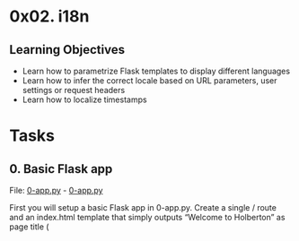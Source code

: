 # 0x02. i18n

## Learning Objectives

- Learn how to parametrize Flask templates to display different languages
- Learn how to infer the correct locale based on URL parameters, user settings or request headers
- Learn how to localize timestamps

# Tasks

## 0. Basic Flask app

File: [0-app.py](0-app.py/) - [0-app.py](0-app.py/)

First you will setup a basic Flask app in 0-app.py. Create a single / route and an index.html template that simply outputs “Welcome to Holberton” as page title (<title>) and “Hello world” as header (<h1>).

## 1. Basic Babel setup

File: [1-app.py](1-app.py/) - [1-app.py](1-app.py/)

Install the Babel Flask extension:

```
pip3 install flask_babel
```

Then instantiate the Babel object in your app. Store it in a module-level variable named babel.

In order to configure available languages in our app, you will create a Config class that has a LANGUAGES class attribute equal to ["en", "fr"].

Use Config to set Babel’s default locale ("en") and timezone ("UTC").

Use that class as config for your Flask app.

## 2. Get locale from request

File: [2-app.py](2-app.py/) - [2-app.py](2-app.py/)

Create a get_locale function with the babel.localeselector decorator. Use request.accept_languages to determine the best match with our supported languages.

# localeselector

- The Babel instance provides a `localeselector` decorator that can be used to mark functions as callables for selecting the best matching locale for a user. The function is passed the list of locales that are supported by the application and should return one of them.

```python
from flask import request

# ...

@babel.localeselector
def get_locale():
    return request.accept_languages.best_match(app.config['LANGUAGES'])
```

- Here we are using an attr of flask's `request` object called `accept_languages`.This object provides a best_match() method that takes a list of languages and returns the best match for the user, based on the Accept-Language header. The best match is determined using the following algorithm:

```
For each requested language, find the best match in the list of supported languages. The best match is the language with the highest quality and, if two languages have the same quality, the one with the highest order in the list of supported languages is chosen.
If no match is found, the best match is the first language in the list of requested languages.
```

- The best_match() method returns a language tag, which is a string in the format languagecode2-country/regioncode2. For example, the language tag for English as spoken in the United States is en-US. The language tag for French as spoken in Canada is fr-CA.

- The best_match() method also has a fallback argument, which is used if no match is found. The default value for this argument is *, which means that the first language in the list of requested languages is returned if no match is found. You can also pass None as the fallback value, which means that None is returned if no match is found.

- In case you are curious, here is an example of a complex Accept-Language header:

```
Accept-Language: da, en-gb;q=0.8, en;q=0.7
```

- This header means that the client prefers Danish, but will accept British English and other types of English. The quality value is used to indicate the relative preference for each language. The quality value is a number between 0 and 1, where 1 is the highest preference. The default quality value is 1, so en-gb;q=0.8 means that British English is preferred over other types of English.

## 3. Parametrize templates

File: [3-app.py](3-app.py/) - [3-app.py](3-app.py/)

Use the _ or gettext function to parametrize your templates. Use the message IDs home_title and home_header.

Create a babel.cfg file containing

```
[python: **.py]
[jinja2: **/templates/**.html]
extensions=jinja2.ext.autoescape,jinja2.ext.with_
```

Then initialize your translations with
    
```
pybabel extract -F babel.cfg -o messages.pot .
```

and your two dictionaries with

```
$ pybabel init -i messages.pot -d translations -l en
$ pybabel init -i messages.pot -d translations -l fr
```

Then edit files translations/[en|fr]/LC_MESSAGES/messages.po to provide the correct value for each message ID for each language. Use the following translations:

msgid	English	French
home_title	"Welcome to Holberton"	"Bienvenue chez Holberton"
home_header	"Hello world!"	"Bonjour monde!"

Finally compile your dictionaries with

```
pybabel compile -d translations
```

Reload the home page of your app and make sure that the correct messages show up.

### Marking Texts to Translate in Python Source Code

- The first step in the translation process is to mark all texts that should be translated in the source code. This is done by wrapping the texts in a call to the gettext() function. The gettext() function is imported from the flask_babel module.

- The gettext() function takes a single argument, which is the text to translate. The function returns a string that is the translation of the text. The translation is based on the language that is currently active. If no translation is available for the text, the original text is returned.

- The way texts are marked for translation is by wrapping them in a function call that as a convention is called `_()`.

```python
from flask_babel import _
# ...
flash(_('Your post is now live!'))
```

- The idea is that the _() function wraps the text in the base langauge (English) This function will use the language selected by the `get_locale()` function to return the correct translation.

- There is an even harder case to handle. Some strings literals are assigned outside of a request context, usually when the app is starting up The only solution to handle this problem is to handle those texts is to find a way to delay the evaluation of the string literal until the request context is available. This can be done by wrapping the string literal in a lazy string. A lazy string is a special object that represents a string literal, but doesn’t evaluate it until it is used in a context where the request context is available. The lazy string is created by calling the lazy_gettext() function, which is imported from the flask_babel module.

```python
from flask_babel import lazy_gettext as _l

class LoginForm(FlaskForm):
    username = StringField(_l('Username'), validators=[DataRequired()])
    # ...
```

### Marking Texts to Translate in Jinja2 Templates

- The gettext() function is also available in Jinja2 templates. The function is imported from the flask_babel package and is available as _.

- For example, consider the following template:

```html
<h1>File not Found</h1>
```

- The translation enabled verison becomes:

```html
<h1>{{ _('File not Found')}}</h1>
```

### Exctraction of Texts to Translate

- You can use the `pybabel` command to extract them to a .pot file, which stands for `portable object template`. This file contains all the texts that should be translated. The .pot file is a template for the .po files, which are the files that contain the actual translations.

- The purpose of this file is to server as a template to create translation files for each language.

- The extraction process needs a small configuration file that tells pybabel what files should be scanned for translatable texts. The configuration file is called `babel.cfg` and should be placed in the root directory of the project.

- The babel.cfg file should contain the following:

```babel.cfg
[python: **.py]
[jinja2: **/templates/**.html]
extensions=jinja2.ext.autoescape,jinja2.ext.with_
```

- The first two lines define the filename patterns for Python and Jinja2 template files respectively. The third line specifies the Jinja2 extensions that should be loaded when parsing the templates. The autoescape extension is needed to properly handle HTML escaping. The with_ extension is needed to support the with statement in Jinja2 templates.

- The extraction process is started by running the pybabel extract command. The command takes the following arguments:

```
pybabel extract -F babel.cfg -k _l -o messages.pot .
```

- The -F option specifies the name of the configuration file. The -k option specifies the name of the function that is used to mark texts for translation. The -o option specifies the name of the output file. The last argument is the directory that should be scanned for translatable texts. The . argument means that the current directory should be scanned.

- The output of the pybabel extract command is a file called messages.pot. This file contains all the texts that should be translated. The file is called a template because it is used as a template to create the .po files, which are the files that contain the actual translations.

## 4. Force locale with URL parameter



